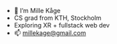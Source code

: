 - 👋 I’m Mille Kåge
- CS grad from KTH, Stockholm
- Exploring XR + fullstack web dev
- 📫 millekage@gmail.com
